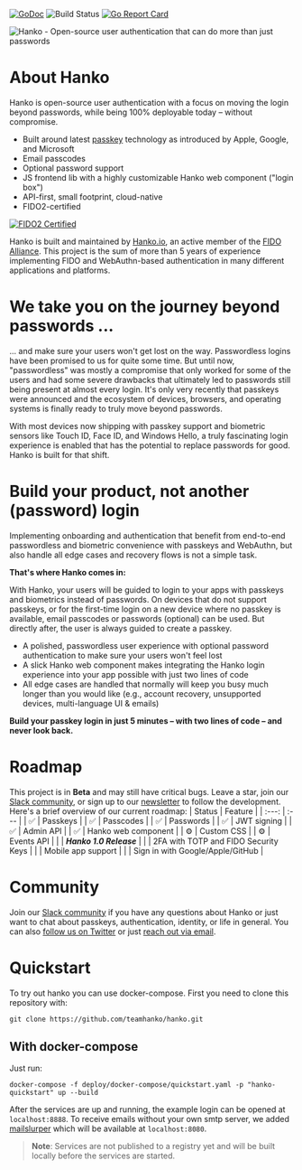 [![GoDoc](https://godoc.org/github.com/teamhanko/hanko?status.svg)](https://godoc.org/github.com/teamhanko/hanko)
![Build Status](https://github.com/teamhanko/hanko/workflows/Go/badge.svg)
[![Go Report Card](https://goreportcard.com/badge/github.com/teamhanko/hanko)](https://goreportcard.com/report/github.com/teamhanko/hanko)

![Hanko - Open-source user authentication that can do more than just passwords](https://user-images.githubusercontent.com/20115649/167916572-a4d92eaa-7246-4e18-a85d-fc80b4f25c28.svg)

# About Hanko
Hanko is open-source user authentication with a focus on moving the login beyond passwords, while being 100% deployable today – without compromise.

- Built around latest [passkey](https://www.passkeys.io) technology as introduced by Apple, Google, and Microsoft
- Email passcodes
- Optional password support
- JS frontend lib with a highly customizable Hanko web component ("login box")
- API-first, small footprint, cloud-native
- FIDO2-certified

[![FIDO2 Certified](https://user-images.githubusercontent.com/20115649/159896561-a94022ba-0e95-417e-807d-b4b7ce19371c.svg)](https://fidoalliance.org/company/hanko/)

Hanko is built and maintained by [Hanko.io](https://www.hanko.io), an active member of the [FIDO Alliance](https://fidoalliance.org/company/hanko/). This project is the sum of more than 5 years of experience implementing FIDO and WebAuthn-based authentication in many different applications and platforms.

# We take you on the journey beyond passwords ...
... and make sure your users won't get lost on the way. Passwordless logins have been promised to us for quite some time. But until now, "passwordless" was mostly a compromise that only worked for some of the users and had some severe drawbacks that ultimately led to passwords still being present at almost every login. It's only very recently that passkeys were announced and the ecosystem of devices, browsers, and operating systems is finally ready to truly move beyond passwords.

With most devices now shipping with passkey support and biometric sensors like Touch ID, Face ID, and Windows Hello, a truly fascinating login experience is enabled that has the potential to replace passwords for good. Hanko is built for that shift.

# Build your product, not another (password) login
Implementing onboarding and authentication that benefit from end-to-end passwordless and biometric convenience with passkeys and WebAuthn, but also handle all edge cases and recovery flows is not a simple task.

**That's where Hanko comes in:**

With Hanko, your users will be guided to login to your apps with passkeys and biometrics instead of passwords. On devices that do not support passkeys, or for the first-time login on a new device where no passkey is available, email passcodes or passwords (optional) can be used. But directly after, the user is always guided to create a passkey.

- A polished, passwordless user experience with optional password authentication to make sure your users won't feel lost
- A slick Hanko web component makes integrating the Hanko login experience into your app possible with just two lines of code
- All edge cases are handled that normally will keep you busy much longer than you would like (e.g., account recovery, unsupported devices, multi-language UI & emails)

**Build your passkey login in just 5 minutes – with two lines of code – and never look back.**

# Roadmap
This project is in **Beta** and may still have critical bugs. Leave a star, join our [Slack community](https://www.hanko.io/community), or sign up to our [newsletter](https://www.hanko.io/updates) to follow the development. Here's a brief overview of our current roadmap:
| Status | Feature |
| :---: | :--- |
| ✅ | Passkeys |
| ✅ | Passcodes |
| ✅ | Passwords |
| ✅ | JWT signing |
| ✅ | Admin API |
| ✅ | Hanko web component |
| ⚙️ | Custom CSS |
| ⚙️ | Events API |
| | ***Hanko 1.0 Release*** |
| | 2FA with TOTP and FIDO Security Keys |
| | Mobile app support |
| | Sign in with Google/Apple/GitHub |

# Community
Join our [Slack community](https://www.hanko.io/community) if you have any questions about Hanko or just want to chat about passkeys, authentication, identity, or life in general. You can also [follow us on Twitter](https://twitter.com/hanko_io) or just [reach out via email](https://www.hanko.io/contact).

# Quickstart
To try out hanko you can use docker-compose. First you need to clone this repository with:
```
git clone https://github.com/teamhanko/hanko.git
```

## With docker-compose
Just run:
```
docker-compose -f deploy/docker-compose/quickstart.yaml -p "hanko-quickstart" up --build
```

After the services are up and running, the example login can be opened at `localhost:8888`. To receive emails without your own
smtp server, we added [mailslurper](https://github.com/mailslurper/mailslurper) which will be available at `localhost:8080`.

> **Note**: Services are not published to a registry yet and will be built locally before the services are started.
